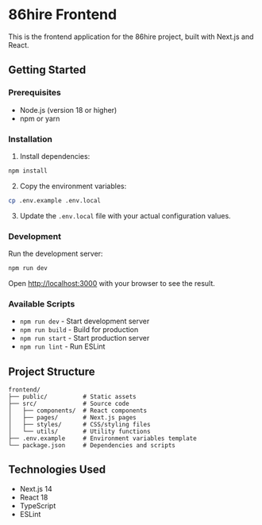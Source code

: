 # 86hire Frontend

This is the frontend application for the 86hire project, built with Next.js and React.

## Getting Started

### Prerequisites

- Node.js (version 18 or higher)
- npm or yarn

### Installation

1. Install dependencies:
```bash
npm install
```

2. Copy the environment variables:
```bash
cp .env.example .env.local
```

3. Update the `.env.local` file with your actual configuration values.

### Development

Run the development server:

```bash
npm run dev
```

Open [http://localhost:3000](http://localhost:3000) with your browser to see the result.

### Available Scripts

- `npm run dev` - Start development server
- `npm run build` - Build for production
- `npm run start` - Start production server
- `npm run lint` - Run ESLint

## Project Structure

```
frontend/
├── public/          # Static assets
├── src/             # Source code
│   ├── components/  # React components
│   ├── pages/       # Next.js pages
│   ├── styles/      # CSS/styling files
│   └── utils/       # Utility functions
├── .env.example     # Environment variables template
└── package.json     # Dependencies and scripts
```

## Technologies Used

- Next.js 14
- React 18
- TypeScript
- ESLint 